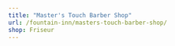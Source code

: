 ```yaml
---
title: "Master's Touch Barber Shop"
url: /fountain-inn/masters-touch-barber-shop/
shop: Friseur
---
```

